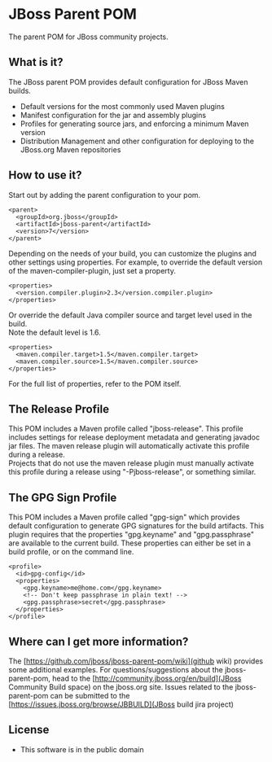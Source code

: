 JBoss Parent POM
================
The parent POM for JBoss community projects.

What is it?
-----------
The JBoss parent POM provides default configuration for JBoss Maven builds.
 
* Default versions for the most commonly used Maven plugins
* Manifest configuration for the jar and assembly plugins
* Profiles for generating source jars, and enforcing a minimum Maven version
* Distribution Management and other configuration for deploying to the 
  JBoss.org Maven repositories

How to use it?
--------------
Start out by adding the parent configuration to your pom.

    <parent>
      <groupId>org.jboss</groupId>
      <artifactId>jboss-parent</artifactId>
      <version>7</version>
    </parent>

Depending on the needs of your build, you can customize the plugins and other 
settings using properties.  For example, to override the default version of the
maven-compiler-plugin, just set a property.

    <properties>
      <version.compiler.plugin>2.3</version.compiler.plugin>
    </properties>

Or override the default Java compiler source and target level used in the build.  
Note the default level is 1.6.

    <properties>
      <maven.compiler.target>1.5</maven.compiler.target>
      <maven.compiler.source>1.5</maven.compiler.source>
    </properties>

For the full list of properties, refer to the POM itself.

The Release Profile
--------------------
This POM includes a Maven profile called "jboss-release".  This profile includes 
settings for release deployment metadata and generating javadoc jar files.  The 
maven release plugin will automatically activate this profile during a release.  
Projects that do not use the maven release plugin must manually activate this 
profile during a release using "-Pjboss-release", or something similar.

The GPG Sign Profile
--------------------
This POM includes a Maven profile called "gpg-sign" which provides default 
configuration to generate GPG signatures for the build artifacts.  This plugin 
requires that the properties "gpg.keyname" and "gpg.passphrase" are available to 
the current build.  These properties can either be set in a
build profile, or on the command line.

    <profile>
      <id>gpg-config</id>
      <properties>
        <gpg.keyname>me@home.com</gpg.keyname>
        <!-- Don't keep passphrase in plain text! -->
        <gpg.passphrase>secret</gpg.passphrase>
      </properties>
    </profile>

Where can I get more information?
---------------------------------
The [https://github.com/jboss/jboss-parent-pom/wiki](github wiki) provides some 
additional examples.  For questions/suggestions about the jboss-parent-pom, 
head to the [http://community.jboss.org/en/build](JBoss Community Build space) 
on the jboss.org site.  Issues related to the jboss-parent-pom can be submitted 
to the [https://issues.jboss.org/browse/JBBUILD](JBoss build jira project)

License
-------
* This software is in the public domain

